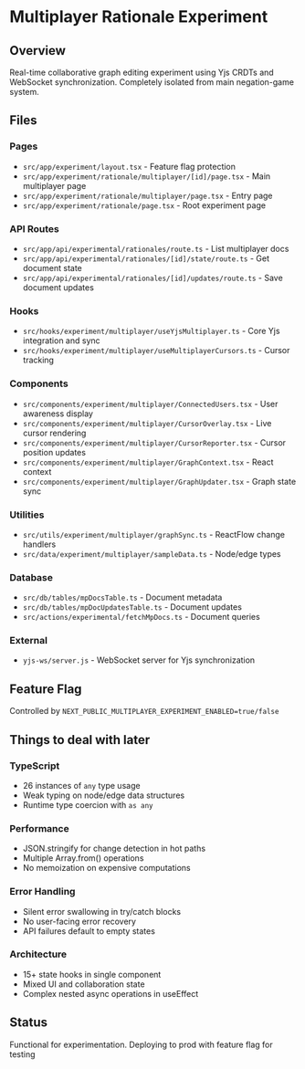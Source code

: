 # Multiplayer Rationale Experiment

## Overview
Real-time collaborative graph editing experiment using Yjs CRDTs and WebSocket synchronization. Completely isolated from main negation-game system.

## Files

### Pages
- `src/app/experiment/layout.tsx` - Feature flag protection
- `src/app/experiment/rationale/multiplayer/[id]/page.tsx` - Main multiplayer page
- `src/app/experiment/rationale/multiplayer/page.tsx` - Entry page
- `src/app/experiment/rationale/page.tsx` - Root experiment page

### API Routes
- `src/app/api/experimental/rationales/route.ts` - List multiplayer docs
- `src/app/api/experimental/rationales/[id]/state/route.ts` - Get document state
- `src/app/api/experimental/rationales/[id]/updates/route.ts` - Save document updates

### Hooks
- `src/hooks/experiment/multiplayer/useYjsMultiplayer.ts` - Core Yjs integration and sync
- `src/hooks/experiment/multiplayer/useMultiplayerCursors.ts` - Cursor tracking

### Components
- `src/components/experiment/multiplayer/ConnectedUsers.tsx` - User awareness display
- `src/components/experiment/multiplayer/CursorOverlay.tsx` - Live cursor rendering
- `src/components/experiment/multiplayer/CursorReporter.tsx` - Cursor position updates
- `src/components/experiment/multiplayer/GraphContext.tsx` - React context
- `src/components/experiment/multiplayer/GraphUpdater.tsx` - Graph state sync

### Utilities
- `src/utils/experiment/multiplayer/graphSync.ts` - ReactFlow change handlers
- `src/data/experiment/multiplayer/sampleData.ts` - Node/edge types

### Database
- `src/db/tables/mpDocsTable.ts` - Document metadata
- `src/db/tables/mpDocUpdatesTable.ts` - Document updates
- `src/actions/experimental/fetchMpDocs.ts` - Document queries

### External
- `yjs-ws/server.js` - WebSocket server for Yjs synchronization

## Feature Flag
Controlled by `NEXT_PUBLIC_MULTIPLAYER_EXPERIMENT_ENABLED=true/false`

## Things to deal with later

### TypeScript
- 26 instances of `any` type usage
- Weak typing on node/edge data structures
- Runtime type coercion with `as any`

### Performance
- JSON.stringify for change detection in hot paths
- Multiple Array.from() operations
- No memoization on expensive computations

### Error Handling
- Silent error swallowing in try/catch blocks
- No user-facing error recovery
- API failures default to empty states

### Architecture
- 15+ state hooks in single component
- Mixed UI and collaboration state
- Complex nested async operations in useEffect

## Status
Functional for experimentation. Deploying to prod with feature flag for testing